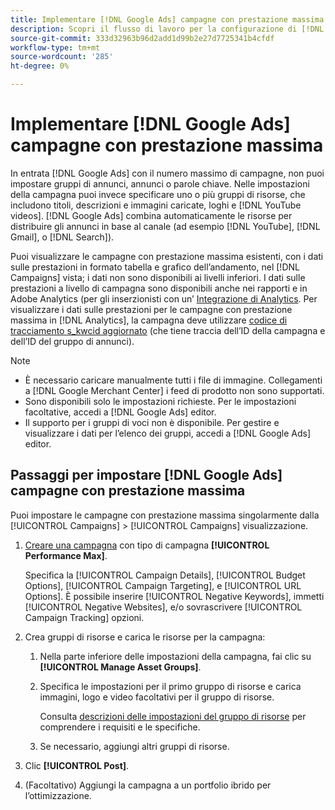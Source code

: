 ```yaml
---
title: Implementare [!DNL Google Ads] campagne con prestazione massima
description: Scopri il flusso di lavoro per la configurazione di [!DNL Google Ads] numero massimo di campagne con prestazioni.
source-git-commit: 333d32963b96d2add1d99b2e27d7725341b4cfdf
workflow-type: tm+mt
source-wordcount: '285'
ht-degree: 0%

---
```


# Implementare [!DNL Google Ads] campagne con prestazione massima

In entrata [!DNL Google Ads] con il numero massimo di campagne, non puoi impostare gruppi di annunci, annunci o parole chiave. Nelle impostazioni della campagna puoi invece specificare uno o più gruppi di risorse, che includono titoli, descrizioni e immagini caricate, loghi e [!DNL YouTube videos]. [!DNL Google Ads] combina automaticamente le risorse per distribuire gli annunci in base al canale (ad esempio [!DNL YouTube], [!DNL Gmail], o [!DNL Search]).

Puoi visualizzare le campagne con prestazione massima esistenti, con i dati sulle prestazioni in formato tabella e grafico dell’andamento, nel [!DNL Campaigns] vista; i dati non sono disponibili ai livelli inferiori. I dati sulle prestazioni a livello di campagna sono disponibili anche nei rapporti e in Adobe Analytics (per gli inserzionisti con un’ [Integrazione di Analytics](/help/integrations/analytics/overview.md). Per visualizzare i dati sulle prestazioni per le campagne con prestazione massima in [!DNL Analytics], la campagna deve utilizzare [codice di tracciamento s_kwcid aggiornato](/help/search-social-commerce/tracking/skwcid-tracking-parameter.md) (che tiene traccia dell’ID della campagna e dell’ID del gruppo di annunci).

>[!NOTE]
>
>* È necessario caricare manualmente tutti i file di immagine. Collegamenti a [!DNL Google Merchant Center] i feed di prodotto non sono supportati.
>* Sono disponibili solo le impostazioni richieste. Per le impostazioni facoltative, accedi a [!DNL Google Ads] editor.
>* Il supporto per i gruppi di voci non è disponibile. Per gestire e visualizzare i dati per l’elenco dei gruppi, accedi a [!DNL Google Ads] editor.


## Passaggi per impostare [!DNL Google Ads] campagne con prestazione massima

Puoi impostare le campagne con prestazione massima singolarmente dalla [!UICONTROL Campaigns] > [!UICONTROL Campaigns] visualizzazione.

1. [Creare una campagna](/help/search-social-commerce/campaign-management/campaigns/campaign-manage.md) con tipo di campagna **[!UICONTROL Performance Max]**.

   Specifica la [!UICONTROL Campaign Details], [!UICONTROL Budget Options], [!UICONTROL Campaign Targeting], e [!UICONTROL URL Options]. È possibile inserire [!UICONTROL Negative Keywords], immetti [!UICONTROL Negative Websites], e/o sovrascrivere [!UICONTROL Campaign Tracking] opzioni.

1. Crea gruppi di risorse e carica le risorse per la campagna:

   1. Nella parte inferiore delle impostazioni della campagna, fai clic su **[!UICONTROL Manage Asset Groups]**.

   1. Specifica le impostazioni per il primo gruppo di risorse e carica immagini, logo e video facoltativi per il gruppo di risorse.

      Consulta [descrizioni delle impostazioni del gruppo di risorse](/help/search-social-commerce/campaign-management/campaigns/campaign-settings-google.md) per comprendere i requisiti e le specifiche.

   1. Se necessario, aggiungi altri gruppi di risorse.

1. Clic **[!UICONTROL Post]**.

1. (Facoltativo) Aggiungi la campagna a un portfolio ibrido per l’ottimizzazione.
